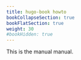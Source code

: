 ```yaml
---
title: hugo-book howto
bookCollapseSection: true
bookFlatSection: true
weight: 30
#bookHidden: true
---
```


This is the manual manual.
